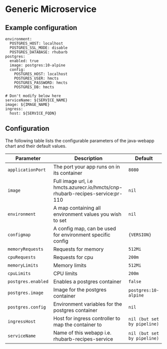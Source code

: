 # Generic Microservice

## Example configuration
```
environment:
  POSTGRES_HOST: localhost
  POSTGRES_SSL_MODE: disable
  POSTGRES_DATABASE: rhubarb
postgres:
  enabled: true
  image: postgres:10-alpine
  config:
    POSTGRES_HOST: localhost
    POSTGRES_USER: hmcts
    POSTGRES_PASSWORD: hmcts
    POSTGRES_DB: hmcts
    
# Don't modify below here
serviceName: ${SERVICE_NAME}
image: ${IMAGE_NAME}
ingress:
  host: ${SERVICE_FQDN}
```

## Configuration

The following table lists the configurable parameters of the java-webapp chart and their default values.

| Parameter                               | Description                                                                                  | Default                                     |
| --------------------------------------- | -------------------------------------------------------------------------------------------- | ------------------------------------------- |
| `applicationPort`                  | The port your app runs on in its container                                                                 | `8080`                                       |
| `image`                        | Full image url, i.e hmcts.azurecr.io/hmcts/cnp-rhubarb-recipes-service:pr-110                                                                       | `nil`                                 |
| `environment`                      | A map containing all environment values you wish to set                                                                           | `nil`                           |
| `configmap`                             | A config map, can be used for environment specific config                                                                            | `{VERSION}`                                 |
| `memoryRequests`                      | Requests for memory                                                                            | `512Mi`                                    |
| `cpuRequests`                     | Requests for cpu                                                                   | `200m`                                       |
| `memoryLimits`                           | Memory limits                                                               | `512Mi`                                      |
| `cpuLimits`                        | CPU limits                                                     | `200m`                                       |
| `postgres.enabled`                   | Enables a postgres container                                                                       | `false`           |
| `postgres.image`                       | Image for the postgres container                                                                          | `postgres:10-alpine`                                       |
| `postgres.config`                       | Environment variables for the postgres container                                                                 | `nil`           |
| `ingressHost`                       | Host for ingress controller to map the container to                                                                           | `nil (but set by pipeline)`                                       |
| `serviceName`                     | Name of this webapp i.e. rhubarb-recipes-service                                                     | `nil (but set by pipeline)`                                      |
